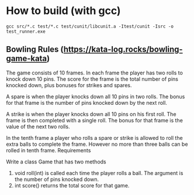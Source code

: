 # How to build (with gcc)
```
gcc src/*.c test/*.c test/cunit/libcunit.a -Itest/cunit -Isrc -o test_runner.exe
```

## Bowling Rules (https://kata-log.rocks/bowling-game-kata)

The game consists of 10 frames. In each frame the player has two rolls to knock down 10 pins. The score for the frame is the total number of pins knocked down, plus bonuses for strikes and spares.

A spare is when the player knocks down all 10 pins in two rolls. The bonus for that frame is the number of pins knocked down by the next roll.

A strike is when the player knocks down all 10 pins on his first roll. The frame is then completed with a single roll. The bonus for that frame is the value of the next two rolls.

In the tenth frame a player who rolls a spare or strike is allowed to roll the extra balls to complete the frame. However no more than three balls can be rolled in tenth frame.
Requirements

Write a class Game that has two methods

1. void roll(int) is called each time the player rolls a ball. The argument is the number of pins knocked down.
2. int score() returns the total score for that game.
